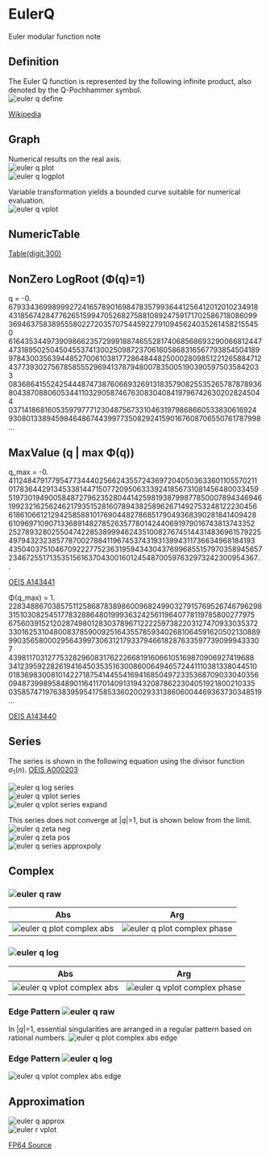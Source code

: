# EulerQ

Euler modular function note

## Definition
The Euler Q function is represented by the following infinite product, also denoted by the Q-Pochhammer symbol.  
![euler q define](https://github.com/tk-yoshimura/EulerQApproximation/blob/main/figures/euler_q_define.svg)  

[Wikipedia](https://en.wikipedia.org/wiki/Euler_function)

## Graph
Numerical results on the real axis.  
![euler q plot](https://github.com/tk-yoshimura/EulerQApproximation/blob/main/figures/euler_q_plot.svg)  
![euler q logplot](https://github.com/tk-yoshimura/EulerQApproximation/blob/main/figures/euler_q_logplot.svg)  

Variable transformation yields a bounded curve suitable for numerical evaluation.  
![euler q vplot](https://github.com/tk-yoshimura/EulerQApproximation/blob/main/figures/euler_q_vplot.svg)  

## NumericTable
[Table(digit:300)](https://github.com/tk-yoshimura/EulerQApproximation/tree/main/results/euler_q_n32.csv)  

## NonZero LogRoot (&Phi;(q)=1)
q = -0.  
679334369989992724165789016984783579936441256412012010234918  
431856742847762651599470526827588108924759171702586718086099  
369463758389555802272035707544592279109456240352614582155450  
616435344973909866235729991887465528174068568693290066812447  
473189502504504553741300250987237061605868316567793854504189  
978430035639448527006103817728648448250002809851221265884712  
437739302756785855529694137879480078350051903905975035842033  
083686415524254448747387606693269131835790825535265787878936  
804387088060534411032905874676308304084197967426302028245044  
037141868160535979777123048756733104631979868660533830616924  
930801338945984648674439977350829241590167608706550761787998...

## MaxValue (q | max &Phi;(q))
q_max = -0.  
411248479177954773444025662435572436972040503633601105570211  
017836442913453381447150772095063339241856731081456480033459  
519730194900584872796235280441425981938799877850007894346946  
199232162562462179351528160789438258962671492753248122230456  
618610661212942585881017690448278685179049368390281841409428  
610969710907133689148278526357780142440691979016743813743352  
252789328025504742285389994624351008276745144314836961579225  
497943232385778700278841196745374319313994311736634968184193  
435040375104670922277523631959434304376996855157970358945657  
234672551713535156163704300160124548700597632973242300954367...

[OEIS A143441](https://oeis.org/A143441)  
  
&Phi;(q_max) = 1.  
228348867038575112586878389860096824990327915769526746796298  
315103082545177832886480199936324256119640778119785800277975  
675603915212028749801283037896712222597382203127470933035372  
330162531048008378590092516435578593402681064591620502130889  
990356580002956439973063121793379466182876335977390999433307  
439811703127753282960831762226681916066105169870906927419688  
341239592282619416450353516300860064946572441110381338044510  
018369830081014227187541445541694168504972335368709033040356  
094873998958489011641170140913194320878622304051921800210335  
035857471976383959541758533602002933138606004469363730348519...

[OEIS A143440](https://oeis.org/A143440)  

## Series
The series is shown in the following equation using the divisor function *&sigma;*<sub>1</sub>(*n*). [OEIS A000203](https://oeis.org/A000203)

![euler q log series](https://github.com/tk-yoshimura/EulerQApproximation/blob/main/figures/euler_q_log_series.svg)  
![euler q vplot series](https://github.com/tk-yoshimura/EulerQApproximation/blob/main/figures/euler_q_vplot_series.svg)  
![euler q vplot series expand](https://github.com/tk-yoshimura/EulerQApproximation/blob/main/figures/euler_q_vplot_series_expand.svg)  

This series does not converge at |*q*|=1, but is shown below from the limit.  
![euler q zeta neg](https://github.com/tk-yoshimura/EulerQApproximation/blob/main/figures/euler_q_zeta_neg.svg)  
![euler q zeta pos](https://github.com/tk-yoshimura/EulerQApproximation/blob/main/figures/euler_q_zeta_pos.svg)  
![euler q series approxpoly](https://github.com/tk-yoshimura/EulerQApproximation/blob/main/figures/euler_q_series_approxpoly.svg)  

## Complex
### ![euler q raw](https://github.com/tk-yoshimura/EulerQApproximation/blob/main/figures/euler_q_raw.svg)  
|Abs|Arg|
|---|---|
|![euler q plot complex abs](https://github.com/tk-yoshimura/EulerQApproximation/blob/main/figures/euler_q_complex_abs_plot.svg)|![euler q plot complex phase](https://github.com/tk-yoshimura/EulerQApproximation/blob/main/figures/euler_q_complex_phase_plot.svg)|

### ![euler q log](https://github.com/tk-yoshimura/EulerQApproximation/blob/main/figures/euler_q_log.svg)  
|Abs|Arg|
|---|---|
|![euler q vplot complex abs](https://github.com/tk-yoshimura/EulerQApproximation/blob/main/figures/euler_q_complex_abs_vplot.svg)|![euler q vplot complex phase](https://github.com/tk-yoshimura/EulerQApproximation/blob/main/figures/euler_q_complex_phase_vplot.svg)|

### Edge Pattern ![euler q raw](https://github.com/tk-yoshimura/EulerQApproximation/blob/main/figures/euler_q_raw.svg)  
In |*q*|=1, essential singularities are arranged in a regular pattern based on rational numbers. 
![euler q plot complex abs edge](https://github.com/tk-yoshimura/EulerQApproximation/blob/main/figures/euler_q_complex_abs_plot_edge.svg)  

### Edge Pattern ![euler q log](https://github.com/tk-yoshimura/EulerQApproximation/blob/main/figures/euler_q_log.svg)  
![euler q vplot complex abs edge](https://github.com/tk-yoshimura/EulerQApproximation/blob/main/figures/euler_q_complex_abs_vplot_edge.svg)  

## Approximation
![euler q approx](https://github.com/tk-yoshimura/EulerQApproximation/blob/main/figures/euler_q_approx.svg)  
![euler r vplot](https://github.com/tk-yoshimura/EulerQApproximation/blob/main/figures/euler_q_rplot.svg)  

[FP64 Source](https://github.com/tk-yoshimura/EulerQApproximation/blob/main/EulerQFP64/EulerQ.cs)  